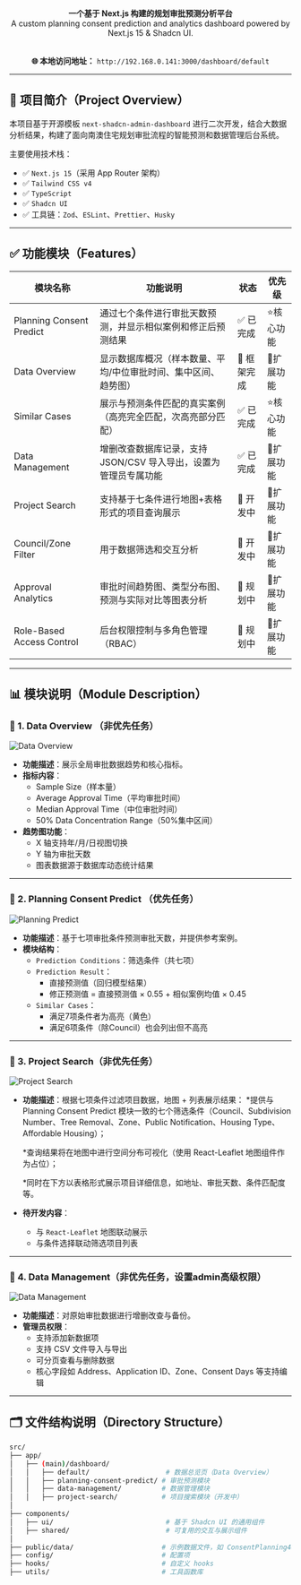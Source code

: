 <div align="center">
  <strong>一个基于 Next.js 构建的规划审批预测分析平台</strong><br />
  A custom planning consent prediction and analytics dashboard powered by Next.js 15 & Shadcn UI.
</div>

<br />

<p align="center">
  <strong>🌐 本地访问地址：</strong> <code>http://192.168.0.141:3000/dashboard/default</code>
</p>

---

## 🚀 项目简介（Project Overview）

本项目基于开源模板 `next-shadcn-admin-dashboard` 进行二次开发，结合大数据分析结果，构建了面向南澳住宅规划审批流程的智能预测和数据管理后台系统。

主要使用技术栈：

- ✅ `Next.js 15`（采用 App Router 架构）
- ✅ `Tailwind CSS v4`
- ✅ `TypeScript`
- ✅ `Shadcn UI`
- ✅ 工具链：`Zod`、`ESLint`、`Prettier`、`Husky`

---

## ✅ 功能模块（Features）

| 模块名称                  | 功能说明                                                                 | 状态       | 优先级 |
|---------------------------|--------------------------------------------------------------------------|------------|--------|
| Planning Consent Predict  | 通过七个条件进行审批天数预测，并显示相似案例和修正后预测结果           | ✅ 已完成   | ⭐核心功能 |
| Data Overview             | 显示数据库概况（样本数量、平均/中位审批时间、集中区间、趋势图）        | 🚧 框架完成 | 🔧扩展功能 |
| Similar Cases             | 展示与预测条件匹配的真实案例（高亮完全匹配，次高亮部分匹配）           | ✅ 已完成   | ⭐核心功能 |
| Data Management           | 增删改查数据库记录，支持 JSON/CSV 导入导出，设置为管理员专属功能       | ✅ 已完成   | 🔧扩展功能 |
| Project Search            | 支持基于七条件进行地图+表格形式的项目查询展示                          | 🚧 开发中   | 🔧扩展功能 |
| Council/Zone Filter       | 用于数据筛选和交互分析                                                   | 🚧 开发中    | 🔧扩展功能 |
| Approval Analytics        | 审批时间趋势图、类型分布图、预测与实际对比等图表分析                    | 🚧 规划中   | 🔧扩展功能 |
| Role-Based Access Control | 后台权限控制与多角色管理（RBAC）                                         | 🚧 规划中   | 🔧扩展功能 |

---

## 📊 模块说明（Module Description）

### 📌 1. Data Overview （非优先任务）

![Data Overview](./image/data-overview.png)

- **功能描述**：展示全局审批数据趋势和核心指标。
- **指标内容**：
  - Sample Size（样本量）
  - Average Approval Time（平均审批时间）
  - Median Approval Time（中位审批时间）
  - 50% Data Concentration Range（50%集中区间）
- **趋势图功能**：
  - X 轴支持年/月/日视图切换
  - Y 轴为审批天数
  - 图表数据源于数据库动态统计结果

---

### 📌 2. Planning Consent Predict （优先任务）

![Planning Predict](./image/planning-consent-predict.png)

- **功能描述**：基于七项审批条件预测审批天数，并提供参考案例。
- **模块结构**：
  - `Prediction Conditions`：筛选条件（共七项）
  - `Prediction Result`：
    - 直接预测值（回归模型结果）
    - 修正预测值 = 直接预测值 × 0.55 + 相似案例均值 × 0.45
  - `Similar Cases`：
    - 满足7项条件者为高亮（黄色）
    - 满足6项条件（除Council）也会列出但不高亮

---

### 📌 3. Project Search（非优先任务）

![Project Search](./image/project-search.png)

- **功能描述**：根据七项条件过滤项目数据，地图 + 列表展示结果：
  *提供与 Planning Consent Predict 模块一致的七个筛选条件（Council、Subdivision Number、Tree Removal、Zone、Public Notification、Housing Type、Affordable Housing）；

  *查询结果将在地图中进行空间分布可视化（使用 React-Leaflet 地图组件作为占位）；

  *同时在下方以表格形式展示项目详细信息，如地址、审批天数、条件匹配度等。
  
- **待开发内容**：
  - 与 `React-Leaflet` 地图联动展示
  - 与条件选择联动筛选项目列表

---

### 📌 4. Data Management（非优先任务，设置admin高级权限）

![Data Management](./image/data-management.png)

- **功能描述**：对原始审批数据进行增删改查与备份。
- **管理员权限**：
  - 支持添加新数据项
  - 支持 CSV 文件导入与导出
  - 可分页查看与删除数据
  - 核心字段如 Address、Application ID、Zone、Consent Days 等支持编辑

---

## 🗂 文件结构说明（Directory Structure）

```bash
src/
├── app/
│   ├── (main)/dashboard/
│   │   ├── default/                   # 数据总览页（Data Overview）
│   │   ├── planning-consent-predict/ # 审批预测模块
│   │   ├── data-management/          # 数据管理模块
│   │   ├── project-search/           # 项目搜索模块（开发中）
│
├── components/
│   ├── ui/                            # 基于 Shadcn UI 的通用组件
│   ├── shared/                        # 可复用的交互与展示组件
│
├── public/data/                      # 示例数据文件，如 ConsentPlanning400Samples0312.json
├── config/                           # 配置项
├── hooks/                            # 自定义 hooks
├── utils/                            # 工具函数库
